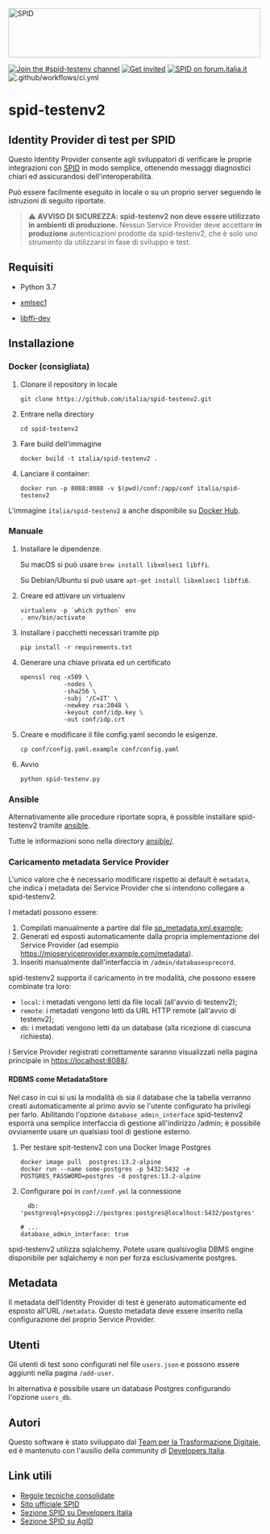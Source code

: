 <!-- markdownlint-disable first-line-h1 -->
<img
    src="https://github.com/italia/spid-graphics/blob/master/spid-logos/spid-logo-b-lb.png"
    alt="SPID"
    data-canonical-src="https://github.com/italia/spid-graphics/blob/master/spid-logos/spid-logo-b-lb.png"
    width="500" height="98"
/>

[![Join the #spid-testenv channel](https://img.shields.io/badge/Slack%20channel-%23spid--testenv-blue.svg?logo=slack)](https://developersitalia.slack.com/messages/C7FPEULVC)
[![Get invited](https://slack.developers.italia.it/badge.svg)](https://slack.developers.italia.it/)
[![SPID on forum.italia.it](https://img.shields.io/badge/Forum-SPID-blue.svg)](https://forum.italia.it/c/spid)
![.github/workflows/ci.yml](https://github.com/italia/spid-testenv2/workflows/.github/workflows/ci.yml/badge.svg)

# spid-testenv2

## Identity Provider di test per SPID

Questo Identity Provider consente agli sviluppatori di verificare le proprie
integrazioni con [SPID](https://www.spid.gov.it) in modo semplice, ottenendo
messaggi diagnostici chiari ed assicurandosi dell'interoperabilità.

Può essere facilmente eseguito in locale o su un proprio server seguendo le
istruzioni di seguito riportate.

> ⚠️ **AVVISO DI SICUREZZA: spid-testenv2 non deve essere utilizzato in
> ambienti di produzione.** Nessun Service Provider deve accettare **in
> produzione** autenticazioni prodotte da spid-testenv2, che è solo uno
> strumento da utilizzarsi in fase di sviluppo e test.

## Requisiti

* Python 3.7

* [xmlsec1](http://www.aleksey.com/xmlsec/)

* [libffi-dev](http://sourceware.org/libffi/)

## Installazione

### Docker (consigliata)

1. Clonare il repository in locale

   ```shell
   git clone https://github.com/italia/spid-testenv2.git
   ```

1. Entrare nella directory

   ```shell
   cd spid-testenv2
   ```

1. Fare build dell'immagine

   ```shell
   docker build -t italia/spid-testenv2 .
   ```

1. Lanciare il container:

   ```shell
   docker run -p 8088:8088 -v $(pwd)/conf:/app/conf italia/spid-testenv2
   ```

L'immagine `italia/spid-testenv2` a anche disponibile su [Docker Hub](https://hub.docker.com/).


### Manuale

1. Installare le dipendenze.

   Su macOS si può usare `brew install libxmlsec1 libffi`.

   Su Debian/Ubuntu si può usare `apt-get install libxmlsec1 libffi6`.

1. Creare ed attivare un virtualenv

   ```shell
   virtualenv -p `which python` env
   . env/bin/activate
   ```

1. Installare i pacchetti necessari tramite pip

   ```shell
   pip install -r requirements.txt
   ```

1. Generare una chiave privata ed un certificato

   ```shell
   openssl req -x509 \
               -nodes \
               -sha256 \
               -subj '/C=IT' \
               -newkey rsa:2048 \
               -keyout conf/idp.key \
               -out conf/idp.crt
   ```

1. Creare e modificare il file config.yaml secondo le esigenze.

   ```shell
   cp conf/config.yaml.example conf/config.yaml
   ```

1. Avvio

   ```shell
   python spid-testenv.py
   ```

### Ansible

Alternativamente alle procedure riportate sopra, è
possible installare spid-testenv2 tramite [ansible](https://www.ansible.com/).

Tutte le informazioni sono nella directory [ansible/](ansible/).

### Caricamento metadata Service Provider

L'unico valore che è necessario modificare rispetto ai default è `metadata`,
che indica i metadata dei Service Provider che si intendono collegare a
spid-testenv2.

I metadati possono essere:

1. Compilati manualmente a partire dal file [sp_metadata.xml.example](conf/sp_metadata.xml.example);
2. Generati ed esposti automaticamente dalla propria implementazione
   del Service Provider (ad esempio https://mioserviceprovider.example.com/metadata).
3. Inseriti manualmente dall'interfaccia in `/admin/databasesprecord`.

spid-testenv2 supporta il caricamento in tre modalità, che possono essere combinate
tra loro:

* `local`: i metadati vengono letti da file locali (all'avvio di testenv2);
* `remote`: i metadati vengono letti da URL HTTP remote (all'avvio di testenv2);
* `db`: i metadati vengono letti da un database (alla ricezione di
  ciascuna richiesta).


I Service Provider registrati correttamente saranno visualizzati
nella pagina principale in <https://localhost:8088/>.


#### RDBMS come MetadataStore

Nel caso in cui si usi la modalità `db` sia il database che la tabella verranno creati automaticamente al primo avvio
se l'utente configurato ha privilegi per farlo. Abilitando l'opzione
`database_admin_interface` spid-testenv2 esporrà una semplice interfaccia di
gestione all'indirizzo /admin; è possibile ovviamente usare un qualsiasi tool
di gestione esterno.

1. Per testare spit-testenv2 con una Docker Image Postgres
    ````
    docker image pull  postgres:13.2-alpine
    docker run --name some-postgres -p 5432:5432 -e POSTGRES_PASSWORD=postgres -d postgres:13.2-alpine
    ````

1. Configurare poi in `conf/conf.yml` la connessione
    ````
      db: 'postgresql+psycopg2://postgres:postgres@localhost:5432/postgres'

    # ...
    database_admin_interface: true
    ````

spid-testenv2 utilizza sqlalchemy. Potete usare qualsivoglia DBMS engine disponibile per sqlalchemy
e non per forza esclusivamente postgres.


## Metadata

Il metadata dell'Identity Provider di test è generato automaticamente ed
esposto all'URL `/metadata`. Questo metadata deve essere inserito nella
configurazione del proprio Service Provider.

## Utenti

Gli utenti di test sono configurati nel file `users.json` e possono essere
aggiunti nella pagina `/add-user`.

In alternativa è possibile usare un database Postgres configurando l'opzione `users_db`.

## Autori

Questo software è stato sviluppato dal [Team per la Trasformazione
Digitale](https://teamdigitale.governo.it/), ed è mantenuto con l'ausilio
della community di [Developers Italia](https://developers.italia.it/).

## Link utili

* [Regole tecniche consolidate](https://docs.italia.it/italia/spid/spid-regole-tecniche/)
* [Sito ufficiale SPID](https://www.spid.gov.it/)
* [Sezione SPID su Developers Italia](https://developers.italia.it/it/spid/)
* [Sezione SPID su AgID](https://www.agid.gov.it/it/piattaforme/spid)
